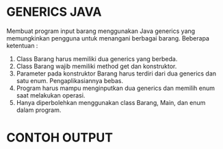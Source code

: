 # GENERICS JAVA
Membuat program input barang menggunakan Java generics yang memungkinkan pengguna untuk 
menangani berbagai barang. Beberapa ketentuan :
1. Class Barang harus memiliki dua generics yang berbeda.
2. Class Barang wajib memiliki method get dan konstruktor.
3. Parameter pada konstruktor Barang harus terdiri dari dua generics dan satu enum. 
Pengaplikasiannya bebas.
4. Program harus mampu menginputkan dua generics dan memilih enum saat melakukan 
operasi.
5. Hanya diperbolehkan menggunakan class Barang, Main, dan enum dalam program.

# CONTOH OUTPUT